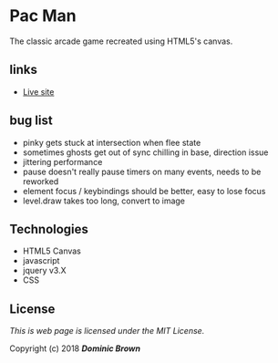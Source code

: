 # Pac Man

The classic arcade game recreated using HTML5's canvas.

## links

* [Live site](http://www.pacman.dombrown.net/)

## bug list

* pinky gets stuck at intersection when flee state
* sometimes ghosts get out of sync chilling in base, direction issue
* jittering performance
* pause doesn't really pause timers on many events, needs to be reworked
* element focus / keybindings should be better, easy to lose focus
* level.draw takes too long, convert to image

## Technologies

* HTML5 Canvas
* javascript
* jquery v3.X
* CSS

## License

*This is web page is licensed under the MIT License.*

Copyright (c) 2018 _**Dominic Brown**_
